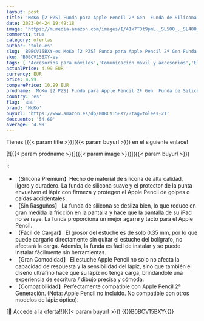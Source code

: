 ```yaml
---
layout: post
title: 'MoKo [2 PZS] Funda para Apple Pencil 2ª Gen  Funda de Silicona para Apple Pencil con Tip Cover  Funda Protectora de Silicona Accesorios de Agarre Compatible con Apple Pencil 2st  Sol + Panda'
date: 2023-04-24 19:49:18
image: 'https://m.media-amazon.com/images/I/41k7TDt9pmL._SL500_._SL400_.jpg'
comments: true
category: ofertas
author: 'tole.es'
slug: 'B0BCV15BXY-es MoKo [2 PZS] Funda para Apple Pencil 2ª Gen Funda de...'
sku: 'B0BCV15BXY-es'
tags: [ 'Accesorios para móviles','Comunicación móvil y accesorios','Electrónica','Partes y accesorios de lápices ópticos para tabletas','apple','moko','🇪🇸', ]
actualPrice: 4.99 EUR
currency: EUR
price: 4.99
comparePrice: 10.99 EUR
prodname: 'MoKo [2 PZS] Funda para Apple Pencil 2ª Gen  Funda de Silicona para Apple Pencil con Tip Cover  Funda Protectora de Silicona Accesorios de Agarre Compatible con Apple Pencil 2st  Sol + Panda'
country: 'es'
flag: '🇪🇸'
brand: 'MoKo'
buyurl: 'https://www.amazon.es/dp/B0BCV15BXY/?tag=tolees-21'
descuento: '54.60'
average: '4.99'
---
```


Tienes [{{< param title >}}]({{< param buyurl >}}) en el siguiente enlace!

[![{{< param prodname >}}]({{< param image >}})]({{< param buyurl >}})

ℹ️:

- 【Silicona Premium】Hecho de material de silicona de alta calidad, ligero y duradero. La funda de silicona suave y el protector de la punta envuelven el lápiz con firmeza y protegen el Apple Pencil de golpes o caídas accidentales.
- 【Sin Rasguños】 La funda de silicona se desliza bien, lo que reduce en gran medida la fricción en la pantalla y hace que la pantalla de su iPad no se raye. La funda proporciona un mejor agarre y tacto para el Apple Pencil.
- 【Fácil de Cargar】 El grosor del estuche es de solo 0,35 mm, por lo que puede cargarlo directamente sin quitar el estuche del bolígrafo, no afectará la carga. Además, la funda es fácil de instalar y se puede instalar fácilmente sin herramientas.
- 【Gran Comodidad】 El estuche Apple Pencil no solo no afecta la capacidad de respuesta y la sensibilidad del lápiz, sino que también el diseño ultrafino hace que su lápiz no tenga carga, brindándole una experiencia de escritura / dibujo precisa y cómoda.
- 【Compatibilidad】Perfectamente compatible con Apple Pencil 2ª Generación. (Nota: Apple Pencil no incluido. No compatible con otros modelos de lápiz óptico).

[🛒 Accede a la oferta!!]({{< param buyurl >}})
{{<world>}}B0BCV15BXY{{</world>}}
